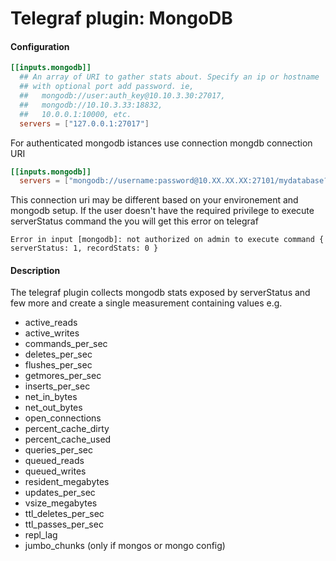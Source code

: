 # Telegraf plugin: MongoDB

#### Configuration

```toml
[[inputs.mongodb]]
  ## An array of URI to gather stats about. Specify an ip or hostname
  ## with optional port add password. ie,
  ##   mongodb://user:auth_key@10.10.3.30:27017,
  ##   mongodb://10.10.3.33:18832,
  ##   10.0.0.1:10000, etc.
  servers = ["127.0.0.1:27017"]
```

For authenticated mongodb istances use connection mongdb connection URI

```toml
[[inputs.mongodb]]
  servers = ["mongodb://username:password@10.XX.XX.XX:27101/mydatabase?authSource=admin"]
```
This connection uri may be different based on your environement and mongodb
setup. If the user doesn't have the required privilege to execute serverStatus 
command the you will get this error on telegraf

```
Error in input [mongodb]: not authorized on admin to execute command { serverStatus: 1, recordStats: 0 }
```

#### Description

The telegraf plugin collects mongodb stats exposed by serverStatus and few more
and create a single measurement containing values e.g.
 * active_reads
 * active_writes
 * commands_per_sec
 * deletes_per_sec
 * flushes_per_sec
 * getmores_per_sec
 * inserts_per_sec
 * net_in_bytes
 * net_out_bytes
 * open_connections
 * percent_cache_dirty
 * percent_cache_used
 * queries_per_sec
 * queued_reads
 * queued_writes
 * resident_megabytes
 * updates_per_sec
 * vsize_megabytes
 * ttl_deletes_per_sec
 * ttl_passes_per_sec
 * repl_lag
 * jumbo_chunks (only if mongos or mongo config)
